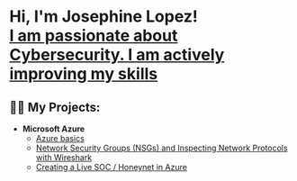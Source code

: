 <h1>Hi, I'm  Josephine Lopez! <br/><a href="https://github.com/Jlope677"></a> <a href="https://www.linkedin.com/in/josephine-lopez-ab537662/">I am passionate about Cybersecurity. I am actively improving my skills</a>




<h2>👨‍💻 My Projects:</h2>

- <b>Microsoft Azure</b>
  - [Azure basics](https://github.com/Jlope677/azure-basics)
  - [Network Security Groups (NSGs) and Inspecting Network Protocols with Wireshark](https://github.com/Jlope677/azure-networking-lab)
  - [Creating a Live SOC / Honeynet in Azure](https://github.com/Jlope677/Azure-Honeynet-SOC-Project)


